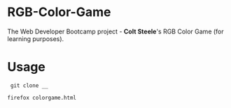 # RGB-Color-Game
The Web Developer Bootcamp project - **Colt Steele**'s RGB Color Game (for learning purposes).

# Usage
<pre>
<code> git clone _<this-repo>_

firefox colorgame.html
  </code>
</pre>
